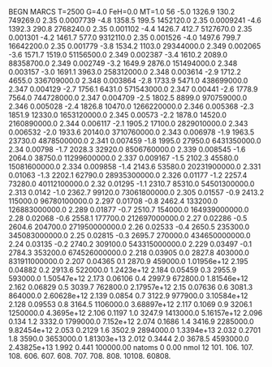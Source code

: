 BEGN
MARCS T=2500 G=4.0 FeH=0.0 MT=1.0
                  56
-5.0 1326.9 130.2 749269.0 2.35 0.0007739 
-4.8 1358.5 199.5 1452120.0 2.35 0.0009241 
-4.6 1392.3 290.8 2768240.0 2.35 0.001102 
-4.4 1426.7 412.7 5127670.0 2.35 0.001301 
-4.2 1461.7 577.0 9312110.0 2.35 0.001526 
-4.0 1497.6 799.7 16642200.0 2.35 0.001779 
-3.8 1534.2 1103.0 29344000.0 2.349 0.002065 
-3.6 1571.7 1519.0 51156500.0 2.349 0.002387 
-3.4 1610.2 2089.0 88358700.0 2.349 0.002749 
-3.2 1649.9 2876.0 151494000.0 2.348 0.003157 
-3.0 1691.1 3963.0 258312000.0 2.348 0.003614 
-2.9 1712.2 4655.0 336709000.0 2.348 0.003864 
-2.8 1733.9 5471.0 438699000.0 2.347 0.004129 
-2.7 1756.1 6431.0 571543000.0 2.347 0.00441 
-2.6 1778.9 7564.0 744728000.0 2.347 0.004709 
-2.5 1802.5 8899.0 970759000.0 2.346 0.005028 
-2.4 1826.8 10470.0 1266220000.0 2.346 0.005368 
-2.3 1851.9 12330.0 1653120000.0 2.345 0.00573 
-2.2 1878.0 14520.0 2160890000.0 2.344 0.006117 
-2.1 1905.2 17100.0 2829010000.0 2.343 0.006532 
-2.0 1933.6 20140.0 3710760000.0 2.343 0.006978 
-1.9 1963.5 23730.0 4878500000.0 2.341 0.007459 
-1.8 1995.0 27950.0 6431350000.0 2.34 0.00798 
-1.7 2028.3 32920.0 8506760000.0 2.339 0.008545 
-1.6 2064.0 38750.0 11299600000.0 2.337 0.009167 
-1.5 2102.3 45580.0 15081600000.0 2.334 0.009858 
-1.4 2143.6 53580.0 20231900000.0 2.331 0.01063 
-1.3 2202.1 62790.0 28935300000.0 2.326 0.01177 
-1.2 2257.4 73280.0 40112100000.0 2.32 0.01295 
-1.1 2310.7 85310.0 54501300000.0 2.313 0.0142 
-1.0 2362.7 99120.0 73061800000.0 2.305 0.01557 
-0.9 2413.2 115000.0 96780100000.0 2.297 0.01708 
-0.8 2462.4 133200.0 126883000000.0 2.289 0.01877 
-0.7 2510.7 154000.0 164939000000.0 2.28 0.02068 
-0.6 2558.1 177700.0 212697000000.0 2.27 0.02286 
-0.5 2604.6 204700.0 271950000000.0 2.26 0.02533 
-0.4 2650.5 235300.0 345083000000.0 2.25 0.02815 
-0.3 2695.7 270000.0 434650000000.0 2.24 0.03135 
-0.2 2740.2 309100.0 543315000000.0 2.229 0.03497 
-0.1 2784.3 353200.0 674526000000.0 2.218 0.03905 
0.0 2827.8 403000.0 831911000000.0 2.207 0.04365 
0.1 2870.9 459000.0 1.01956e+12 2.195 0.04882 
0.2 2913.6 522000.0 1.2423e+12 2.184 0.05459 
0.3 2955.9 593000.0 1.50547e+12 2.173 0.06106 
0.4 2997.9 672800.0 1.81546e+12 2.162 0.06829 
0.5 3039.7 762800.0 2.17957e+12 2.15 0.07636 
0.6 3081.3 864000.0 2.60628e+12 2.139 0.0854 
0.7 3122.9 977900.0 3.10584e+12 2.128 0.09553 
0.8 3164.5 1106000.0 3.68897e+12 2.117 0.1069 
0.9 3206.1 1250000.0 4.3695e+12 2.106 0.1197 
1.0 3247.9 1413000.0 5.16157e+12 2.096 0.134 
1.2 3332.0 1799000.0 7.152e+12 2.074 0.1686 
1.4 3416.9 2285000.0 9.82454e+12 2.053 0.2129 
1.6 3502.9 2894000.0 1.3394e+13 2.032 0.2701 
1.8 3590.0 3653000.0 1.81303e+13 2.012 0.3444 
2.0 3678.5 4593000.0 2.43825e+13 1.992 0.441 
100000.00
natoms              0      0.00
nmol          12
          101.         106.       107.      108.         606.        607.        608.
          707.         708.       808.    10108.       60808.
